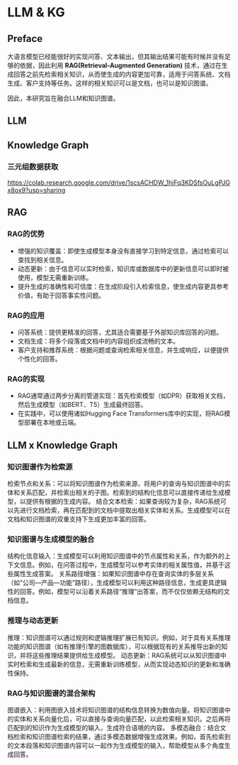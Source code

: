 # LLM & KG

## Preface
大语言模型已经能很好的实现问答、文本输出，但其输出结果可能有时候并没有足够的依据，因此利用 **RAG(Retrieval-Augmented Generation)** 技术，通过在生成回答之前先检索相关知识，从而使生成的内容更加可靠，适用于问答系统、文档生成、客户支持等任务。这样的相关知识可以是文档，也可以是知识图谱。

因此，本研究旨在融合LLM和知识图谱。

## LLM

## Knowledge Graph
### 三元组数据获取
https://colab.research.google.com/drive/1scsACHDW_1hjFq3KDSfsOuLgPJGx8ox9?usp=sharing

## RAG
### RAG的优势
* 增强的知识覆盖：即使生成模型本身没有直接学习到特定信息，通过检索可以查找到相关信息。
* 动态更新：由于信息可以实时检索，知识库或数据库中的更新信息可以即时被使用，模型无需重新训练。
* 提升生成的准确性和可信度：在生成阶段引入检索信息，使生成内容更具参考价值，有助于回答事实性问题。
### RAG的应用
* 问答系统：提供更精准的回答，尤其适合需要基于外部知识库回答的问题。
* 文档生成：将多个段落或文档中的内容组织成流畅的文本。
* 客户支持和推荐系统：根据问题或查询检索相关信息，并生成响应，以便提供个性化的回答。
### RAG的实现
* RAG通常通过两步分离的管道实现：首先检索模型（如DPR）获取相关文档，然后生成模型（如BERT、T5）生成最终回答。
* 在实践中，可以使用诸如Hugging Face Transformers库中的实现，将RAG模型部署在本地或云端。

## LLM x Knowledge Graph
### 知识图谱作为检索源
检索节点和关系：可以将知识图谱作为检索来源，将用户的查询与知识图谱中的实体和关系匹配，并检索出相关的子图。检索到的结构化信息可以直接传递给生成模型，以提供有根据的生成内容。
结合文本检索：如果查询较为复杂，RAG系统可以先进行文档检索，再在匹配到的文档中提取出相关实体和关系。生成模型可以在文档和知识图谱的双重支持下生成更加丰富的回答。
### 知识图谱与生成模型的融合
结构化信息输入：生成模型可以利用知识图谱中的节点属性和关系，作为额外的上下文信息。例如，在问答过程中，生成模型可以参考实体的相关属性值，并基于这些属性生成答案。
关系路径增强：如果知识图谱中存在查询实体的多层关系（如“公司—产品—功能”路径），生成模型可以利用这种路径信息，生成更具逻辑性的回答。例如，模型可以沿着关系路径“推理”出答案，而不仅仅依赖无结构的文档信息。
### 推理与动态更新
推理：知识图谱可以通过规则和逻辑推理扩展已有知识。例如，对于具有关系推理功能的知识图谱（如有推理引擎的图数据库），可以根据现有的关系推导出新的知识，并将这些推理结果提供给生成模型。
动态更新：RAG系统可以从知识图谱中实时检索和生成最新的信息，无需重新训练模型，从而实现动态知识的更新和准确性保持。
### RAG与知识图谱的混合架构
图谱嵌入：利用图嵌入技术将知识图谱的结构信息转换为数值向量。将知识图谱中的实体和关系向量化后，可以直接与查询向量匹配，以此检索相关知识。之后再将匹配到的知识作为生成模型的输入，生成符合语境的内容。
多模态融合：结合文档检索和知识图谱检索的结果，通过多模态数据增强生成效果。例如，首先检索到的文本段落和知识图谱内容可以一起作为生成模型的输入，帮助模型从多个角度生成回答。
